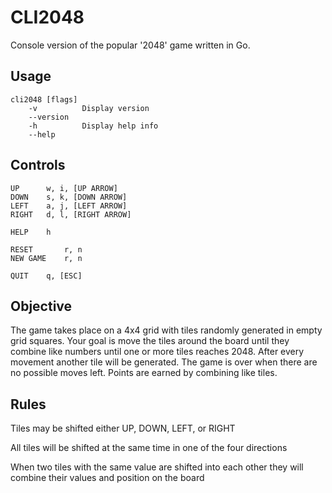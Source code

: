 CLI2048
=======

Console version of the popular '2048' game written in Go.

Usage
-----

    cli2048 [flags]
        -v          Display version
        --version
        -h          Display help info
        --help

Controls
--------

    UP      w, i, [UP ARROW]
    DOWN    s, k, [DOWN ARROW]
    LEFT    a, j, [LEFT ARROW]
    RIGHT   d, l, [RIGHT ARROW]

    HELP    h

    RESET       r, n
    NEW GAME    r, n

    QUIT    q, [ESC]

Objective
---------
The game takes place on a 4x4 grid with tiles randomly generated in empty grid squares. Your goal is move the tiles around the board until they combine like numbers until one or more tiles reaches 2048. After every movement another tile will be generated. The game is over when there are no possible moves left. Points are earned by combining like tiles.

Rules
-----
Tiles may be shifted either UP, DOWN, LEFT, or RIGHT

All tiles will be shifted at the same time in one of the four directions

When two tiles with the same value are shifted into each other they will combine their values and position on the board
